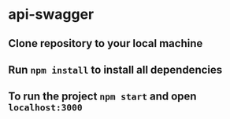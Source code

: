 # api-swagger

## Clone repository to your local machine
## Run `npm install` to install all dependencies
## To run the project `npm start` and open `localhost:3000`
